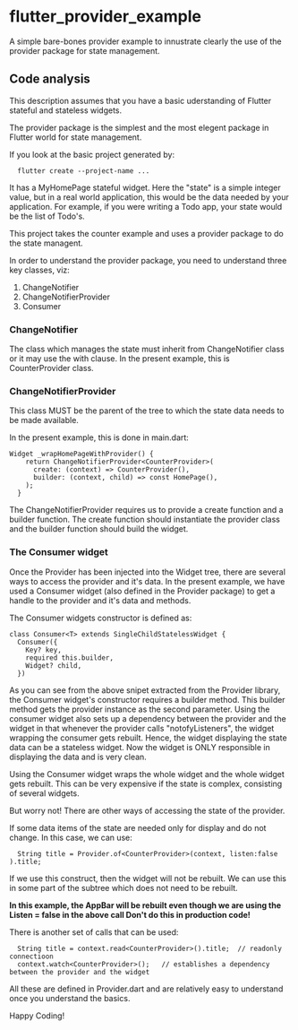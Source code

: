 # flutter_provider_example

A simple bare-bones provider example to innustrate clearly the use of the provider package for state management.

## Code analysis

This description assumes that you have a basic uderstanding of Flutter stateful and stateless widgets. 

The provider package is the simplest and the most elegent package in Flutter world for state management.

If you look at the basic project generated by:
```
  flutter create --project-name ...
```
It has a MyHomePage stateful widget. Here the "state" is a simple integer value, but in a real world application, this would be the data needed by your application. For example, if you were writing a Todo app, your state would be the list of Todo's.

This project takes the counter example and uses a provider package to do the state managent. 

In order to understand the provider package, you need to understand three key classes, viz:
1. ChangeNotifier
2. ChangeNotifierProvider
3. Consumer

### ChangeNotifier
The class which manages the state must inherit from ChangeNotifier class or it may use the with clause. In the present example, this is CounterProvider class. 

### ChangeNotifierProvider
This class MUST be the parent of the tree to which the state data needs to be made available.

In the present example, this is done in main.dart:

```
Widget _wrapHomePageWithProvider() {
    return ChangeNotifierProvider<CounterProvider>(
      create: (context) => CounterProvider(),
      builder: (context, child) => const HomePage(),
    );
  }
```
The ChangeNotifierProvider requires us to provide a create function and a builder function. The create function should instantiate the provider class and the builder function should build the widget.

### The Consumer widget
Once the Provider has been injected into the Widget tree, there are several ways to access the provider and it's data. In the present example, we have used a Consumer widget (also defined in the Provider package) to get a handle to the provider and it's data and methods.

The Consumer widgets constructor is defined as:

```
class Consumer<T> extends SingleChildStatelessWidget {
  Consumer({
    Key? key,
    required this.builder,
    Widget? child,
  }) 
```

As you can see from the above snipet extracted from the Provider library, the Consumer widget's constructor requires a builder method. This builder method gets the provider instance as the second parameter. Using the consumer widget also sets up a dependency between the provider and the widget in that whenever the provider calls "notofyListeners", the widget wrapping the consumer gets rebuilt. Hence, the widget displaying the state data can be a stateless widget. Now the widget is ONLY responsible in displaying the data and is very clean. 

Using the Consumer widget wraps the whole widget and the whole widget gets rebuilt. This can be very expensive if the state is complex, consisting of several widgets. 

But worry not! There are other ways of accessing the state of the provider.

If some data items of the state are needed only for display and do not change. In this case, we can use:

```
  String title = Provider.of<CounterProvider>(context, listen:false ).title;
```

If we use this construct, then the widget will not be rebuilt. We can use this in some part of the subtree which does not need to be rebuilt.

**In this example, the AppBar will be rebuilt even though we are using the Listen = false in the above call Don't do this in production code!**

There is another set of calls that can be used:

```
  String title = context.read<CounterProvider>().title;  // readonly connectioon
  context.watch<CounterProvider>();   // establishes a dependency between the provider and the widget

```

All these are defined in Provider.dart and are relatively easy to understand once you understand the basics.

Happy Coding!


